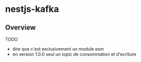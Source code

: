 # nestjs-kafka

## Overview

TODO

- dire que c'est exclusivement un module esm
- en version 1.0.0 seul un topic de consommation et d'ecriture
